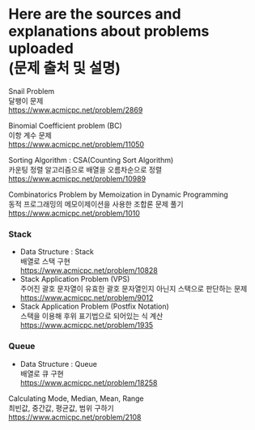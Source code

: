# Here are the sources and explanations about problems uploaded <br> (문제 출처 및 설명)

Snail Problem <br> 달팽이 문제 <br> https://www.acmicpc.net/problem/2869 

Binomial Coefficient problem (BC) <br> 이항 계수 문제 <br> https://www.acmicpc.net/problem/11050

Sorting Algorithm : CSA(Counting Sort Algorithm) <br> 카운팅 정렬 알고리즘으로 배열을 오름차순으로 정렬 <br> https://www.acmicpc.net/problem/10989

Combinatorics Problem by Memoization in Dynamic Programming <br> 동적 프로그래밍의 메모이제이션을 사용한 조합론 문제 풀기 <br> https://www.acmicpc.net/problem/1010

### Stack
- Data Structure : Stack <br> 배열로 스택 구현 <br> https://www.acmicpc.net/problem/10828
- Stack Application Problem (VPS) <br> 주어진 괄호 문자열이 유효한 괄호 문자열인지 아닌지 스택으로 판단하는 문제 <br> https://www.acmicpc.net/problem/9012
- Stack Application Problem (Postfix Notation) <br> 스택을 이용해 후위 표기법으로 되어있는 식 계산 <br> https://www.acmicpc.net/problem/1935

### Queue
- Data Structure : Queue <br> 배열로 큐 구현 <br> https://www.acmicpc.net/problem/18258

Calculating Mode, Median, Mean, Range <br> 최빈값, 중간값, 평균값, 범위 구하기 <br> https://www.acmicpc.net/problem/2108
